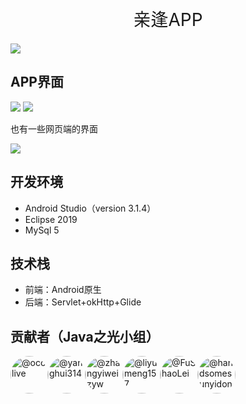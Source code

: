 <div style="text-align:center;margin-top:30px;margin-bottom:20px">
<span style="font-size:2em">亲逢APP</span>
</div>

![](https://cdn.jsdelivr.net/gh/fushaolei/img/20200628123607.png)

## APP界面

![](https://cdn.jsdelivr.net/gh/fushaolei/img/20200628131534.png)
![](https://cdn.jsdelivr.net/gh/fushaolei/img/20200628131550.png)

也有一些网页端的界面

![](https://cdn.jsdelivr.net/gh/fushaolei/img/20200628131559.png)



## 开发环境
- Android Studio（version 3.1.4）
- Eclipse 2019
- MySql 5
## 技术栈
- 前端：Android原生
- 后端：Servlet+okHttp+Glide

## 贡献者（Java之光小组）
  <ul style="list-style:none;padding:0;margin:0;" >
      <li class="mb-2 mr-2" style="float:left;">
        <a  href="https://github.com/occlive">
          <img   style="border-radius:100% ;" src="https://avatars1.githubusercontent.com/u/33644960?s=64&amp;v=4" width="60" height="60" alt="@occlive">
        </a>     
        </li>
      <li class="mb-2 mr-2" style="float:left;">
        <a  href="https://github.com/yanghui314">
          <img   style="border-radius:100% ;" src="https://avatars2.githubusercontent.com/u/33644963?s=64&amp;v=4" width="60" height="60" alt="@yanghui314">
      </a>      
    </li>
      <li class="mb-2 mr-2"style="float:left;">
        <a  href="https://github.com/zhangyiweizyw">
          <img    style="border-radius:100% ;"src="https://avatars3.githubusercontent.com/u/33644896?s=64&amp;v=4" width="60" height="60" alt="@zhangyiweizyw">
      </a>
    </li>
      <li class="mb-2 mr-2"style="float:left;">
        <a  href="https://github.com/liyumeng157">
          <img   style="border-radius:100% ;" src="https://avatars3.githubusercontent.com/u/33645069?s=64&amp;v=4" width="60" height="60" alt="@liyumeng157">
      </a>      
    </li>
      <li   href="/FuShaoLei"style="float:left;">
      <a  href="https://github.com/FuShaoLei">
          <img   style="border-radius:100% ;" src="https://avatars3.githubusercontent.com/u/33645012?s=64&amp;v=4" width="60" height="60" alt="@FuShaoLei">
      </a>      
    </li>
      <li   href="/handsomesunyidong" style="float:left;">
      <a  href="https://github.com/handsomesunyidong">
          <img   style="border-radius:100% ;" src="https://avatars1.githubusercontent.com/u/33645689?s=64&amp;v=4" width="60" height="60" alt="@handsomesunyidong">
      </a>      
      </li>
</ul>

